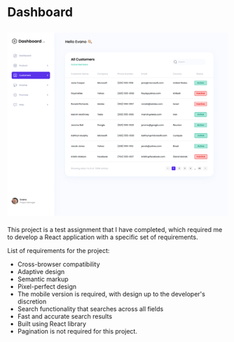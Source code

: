 # Dashboard

## ![Dashboard](assets/dashboard.jpg)

This project is a test assignment that I have completed, which required me to
develop a React application with a specific set of requirements.

List of requirements for the project:

- Cross-browser compatibility
- Adaptive design
- Semantic markup
- Pixel-perfect design
- The mobile version is required, with design up to the developer's discretion
- Search functionality that searches across all fields
- Fast and accurate search results
- Built using React library
- Pagination is not required for this project.
